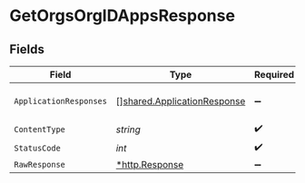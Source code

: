 # GetOrgsOrgIDAppsResponse


## Fields

| Field                                                                      | Type                                                                       | Required                                                                   | Description                                                                |
| -------------------------------------------------------------------------- | -------------------------------------------------------------------------- | -------------------------------------------------------------------------- | -------------------------------------------------------------------------- |
| `ApplicationResponses`                                                     | [][shared.ApplicationResponse](../../models/shared/applicationresponse.md) | :heavy_minus_sign:                                                         | Possibly empty list of Applications.                                       |
| `ContentType`                                                              | *string*                                                                   | :heavy_check_mark:                                                         | N/A                                                                        |
| `StatusCode`                                                               | *int*                                                                      | :heavy_check_mark:                                                         | N/A                                                                        |
| `RawResponse`                                                              | [*http.Response](https://pkg.go.dev/net/http#Response)                     | :heavy_minus_sign:                                                         | N/A                                                                        |